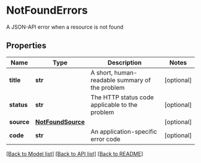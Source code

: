 # NotFoundErrors

A JSON-API error when a resource is not found
## Properties
Name | Type | Description | Notes
------------ | ------------- | ------------- | -------------
**title** | **str** | A short, human-readable summary of the problem | [optional] 
**status** | **str** | The HTTP status code applicable to the problem | [optional] 
**source** | [**NotFoundSource**](NotFoundSource.md) |  | [optional] 
**code** | **str** | An application-specific error code | [optional] 

[[Back to Model list]](../README.md#documentation-for-models) [[Back to API list]](../README.md#documentation-for-api-endpoints) [[Back to README]](../README.md)


